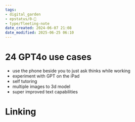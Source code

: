 ```yaml
---
tags: 
- digital_garden
- epstatus/0-🌰
- type/fleeting-note
date_created: 2024-06-07 21:08
date_modified: 2025-06-25 06:10
---
```

# 24 GPT4o use cases

+ use the phone beside you to just ask thinks while working
+ experiment with GPT on the iPad
+ self tutoring
+ multiple images to 3d model
+ super improved text capabilities

# Linking